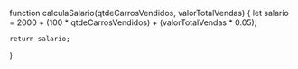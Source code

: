 function calculaSalario(qtdeCarrosVendidos, valorTotalVendas)
{
    let salario = 2000 + (100 * qtdeCarrosVendidos) + (valorTotalVendas * 0.05);

    return salario;
}
